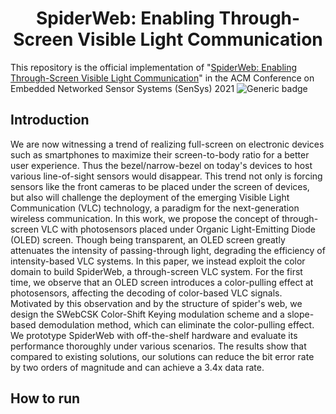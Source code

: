 <h1 align="center"> SpiderWeb: Enabling Through-Screen Visible Light Communication</h1>

This repository is the official implementation of "[SpiderWeb: Enabling Through-Screen Visible Light Communication](https://doi.org/10.1145/3485730.3485948)"
in the ACM Conference on Embedded Networked Sensor Systems (SenSys) 2021 
![Generic badge](https://img.shields.io/badge/code-official-green.svg)


## Introduction
We are now witnessing a trend of realizing full-screen on electronic devices such as smartphones to maximize their screen-to-body ratio for a better user experience. Thus the bezel/narrow-bezel on today's devices to host various line-of-sight sensors would disappear. This trend not only is forcing sensors like the front cameras to be placed under the screen of devices, but also will challenge the deployment of the emerging Visible Light Communication (VLC) technology, a paradigm for the next-generation wireless communication. In this work, we propose the concept of through-screen VLC with photosensors placed under Organic Light-Emitting Diode (OLED) screen. Though being transparent, an OLED screen greatly attenuates the intensity of passing-through light, degrading the efficiency of intensity-based VLC systems. In this paper, we instead exploit the color domain to build SpiderWeb, a through-screen VLC system. For the first time, we observe that an OLED screen introduces a color-pulling effect at photosensors, affecting the decoding of color-based VLC signals. Motivated by this observation and by the structure of spider's web, we design the SWebCSK Color-Shift Keying modulation scheme and a slope-based demodulation method, which can eliminate the color-pulling effect. We prototype SpiderWeb with off-the-shelf hardware and evaluate its performance thoroughly under various scenarios. The results show that compared to existing solutions, our solutions can reduce the bit error rate by two orders of magnitude and can achieve a 3.4x data rate.

## How to run
